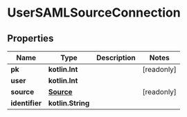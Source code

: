 
# UserSAMLSourceConnection

## Properties
Name | Type | Description | Notes
------------ | ------------- | ------------- | -------------
**pk** | **kotlin.Int** |  |  [readonly]
**user** | **kotlin.Int** |  | 
**source** | [**Source**](Source.md) |  |  [readonly]
**identifier** | **kotlin.String** |  | 



